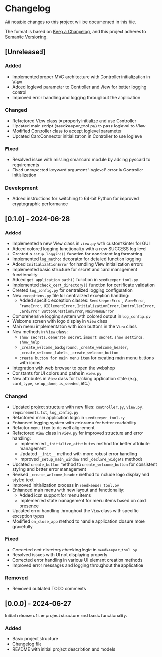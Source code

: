 # Changelog

All notable changes to this project will be documented in this file.

The format is based on [Keep a Changelog](https://keepachangelog.com/en/1.0.0/), and this project adheres to [Semantic Versioning](https://semver.org/spec/v2.0.0.html).

## [Unreleased]

### Added
- Implemented proper MVC architecture with Controller initialization in View
- Added loglevel parameter to Controller and View for better logging control
- Improved error handling and logging throughout the application

### Changed
- Refactored View class to properly initialize and use Controller
- Updated main script (seedkeeper_tool.py) to pass loglevel to View
- Modified Controller class to accept loglevel parameter
- Updated CardConnector initialization in Controller to use loglevel

### Fixed
- Resolved issue with missing smartcard module by adding pyscard to requirements
- Fixed unexpected keyword argument 'loglevel' error in Controller initialization

### Development
- Added instructions for switching to 64-bit Python for improved cryptographic performance

## [0.1.0] - 2024-06-28

### Added
- Implemented a new View class in `view.py` with customtkinter for GUI
- Added colored logging functionality with a new SUCCESS log level
- Created a `setup_logging()` function for consistent log formatting
- Implemented `log_method` decorator for detailed function logging
- Added `InitializationError` for handling View initialization errors
- Implemented basic structure for secret and card management functionality
- Added `get_application_path()` function in `seedkeeper_tool.py`
- Implemented `check_cert_directory()` function for certificate validation
- Created `log_config.py` for centralized logging configuration
- New `exceptions.py` file for centralized exception handling:
  - Added specific exception classes: `SeedkeeperError`, `ViewError`, `FrameError`, `UIElementError`, `InitializationError`, `ControllerError`, `CardError`, `ButtonCreationError`, `MainMenuError`
- Comprehensive logging system with colored output in `log_config.py`
- Welcome screen with logo display in `View` class
- Main menu implementation with icon buttons in the `View` class
- New methods in `View` class:
  - `show_secrets`, `generate_secret`, `import_secret`, `show_settings`, `show_help`
  - `_create_welcome_background`, `_create_welcome_header`, `_create_welcome_labels`, `_create_welcome_button`
  - `create_button_for_main_menu_item` for creating main menu buttons with icons
- Integration with web browser to open the webshop
- Constants for UI colors and paths in `view.py`
- New attributes in `View` class for tracking application state (e.g., `card_type`, `setup_done`, `is_seeded`, etc.)

### Changed
- Updated project structure with new files: `controller.py`, `view.py`, `requirements.txt`, `log_config.py`
- Refactored main application logic in `seedkeeper_tool.py`
- Enhanced logging system with colorama for better readability
- Refactor `menu item` to do well alignement
- Refactored `View` class in `view.py` for improved structure and error handling:
  - Implemented `_initialize_attributes` method for better attribute management
  - Updated `__init__` method with more robust error handling
  - Improved `_setup_main_window` and `_declare_widgets` methods
- Updated `create_button` method to `create_welcome_button` for consistent styling and better error management
- Revised `_create_welcome_header` method to include logo display and styled text
- Improved initialization process in `seedkeeper_tool.py`
- Enhanced main menu with new layout and functionality:
  - Added icon support for menu items
  - Implemented state management for menu items based on card presence
- Updated error handling throughout the `View` class with specific exception types
- Modified `on_close_app` method to handle application closure more gracefully

### Fixed
- Corrected cert directory checking logic in `seedkeeper_tool.py`
- Resolved issues with UI not displaying properly
- Corrected error handling in various UI element creation methods
- Improved error messages and logging throughout the application

### Removed
- Removed outdated TODO comments

## [0.0.0] - 2024-06-27

Initial release of the project structure and basic functionality.

### Added
- Basic project structure
- Changelog file
- README with initial project description and models